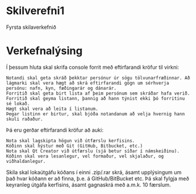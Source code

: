 Skilverefni1
============

Fyrsta skilaverkefnið

Verkefnalýsing
============

Í þessum hluta skal skrifa console forrit með eftirfarandi kröfur til virkni:

    Notandi skal geta skráð þekktar persónur úr sögu tölvunarfræðinnar. Að lágmarki skal vera hægt að skrá eftirfarandi gögn um sérhverja persónu: nafn, kyn, fæðingarár og dánarár.
    Forritið skal geta birt lista af þeim persónum sem skráðar hafa verið.
    Forritið skal geyma listann, þannig að hann týnist ekki þó forritinu sé lokað.
    Hægt skal vera að leita í listanum.
    Þegar listinn er birtur, skal bjóða notandanum að velja hvernig hann skuli raðaður.

Þá eru gerðar eftirfarandi kröfur að auki:

    Nota skal lagskipta högun við útfærslu kerfisins.
    Kóðinn skal hýstur með Git (GitHub, Bitbucket, etc.)
    Nota skal Qt Creator við útfærslu (sjá betur síðar í námskeiðinu).
    Kóðinn skal vera lesanlegur, vel formaður, vel skjalaður, og viðhaldanlegur.

Skila skal lokaútgáfu kóðans í einni .zip/.rar skrá, ásamt upplýsingum um það hvar kóðann er að finna, þ.e. á GitHub/BitBucket etc. Þá skal fylgja með keyranleg útgáfa kerfisins, ásamt gagnaskrá með a.m.k. 10 færslum.
